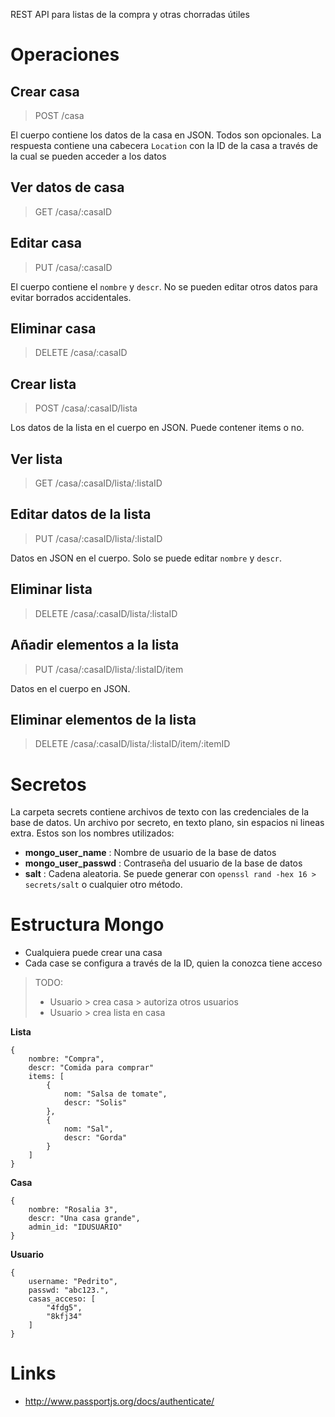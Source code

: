 REST API para listas de la compra y otras chorradas útiles

# Operaciones

## Crear casa
 > POST /casa

El cuerpo contiene los datos de la casa en JSON. Todos son opcionales. La respuesta contiene una cabecera `Location` con la ID de la casa a través de la cual se pueden acceder a los datos

## Ver datos de casa
 > GET /casa/:casaID

## Editar casa
 > PUT /casa/:casaID

El cuerpo contiene el `nombre` y `descr`. No se pueden editar otros datos para evitar borrados accidentales.

## Eliminar casa
 > DELETE /casa/:casaID

## Crear lista
 > POST /casa/:casaID/lista

Los datos de la lista en el cuerpo en JSON. Puede contener items o no.

## Ver lista
 > GET /casa/:casaID/lista/:listaID

## Editar datos de la lista
 > PUT /casa/:casaID/lista/:listaID

Datos en JSON en el cuerpo. Solo se puede editar `nombre` y `descr`.

## Eliminar lista
 > DELETE /casa/:casaID/lista/:listaID

## Añadir elementos a la lista
 > PUT /casa/:casaID/lista/:listaID/item

Datos en el cuerpo en JSON.

## Eliminar elementos de la lista
 > DELETE /casa/:casaID/lista/:listaID/item/:itemID


# Secretos

La carpeta secrets contiene archivos de texto con las credenciales de la base de datos.
Un archivo por secreto, en texto plano, sin espacios ni lineas extra. Estos son los nombres utilizados:
 + **mongo_user_name** : Nombre de usuario de la base de datos
 + **mongo_user_passwd** : Contraseña del usuario de la base de datos   
 + **salt** : Cadena aleatoria. Se puede generar con `openssl rand -hex 16 > secrets/salt` o cualquier otro método.


# Estructura Mongo

 + Cualquiera puede crear una casa
 + Cada case se configura a través de la ID, quien la conozca tiene acceso

> TODO:
> + Usuario > crea casa > autoriza otros usuarios
> + Usuario > crea lista en casa


**Lista**
```
{
    nombre: "Compra",
    descr: "Comida para comprar"
    items: [
        {
            nom: "Salsa de tomate",
            descr: "Solis"
        },
        {
            nom: "Sal",
            descr: "Gorda"
        }
    ]
}
```

**Casa**
```
{
    nombre: "Rosalia 3",
    descr: "Una casa grande",
    admin_id: "IDUSUARIO"
}
```

**Usuario**
```
{
    username: "Pedrito",
    passwd: "abc123.",
    casas_acceso: [
        "4fdg5",
        "8kfj34"
    ]
}
```

# Links

 + http://www.passportjs.org/docs/authenticate/